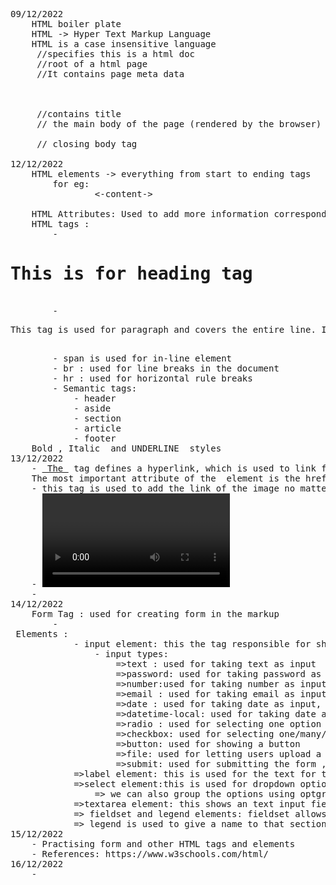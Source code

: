 <pre>
09/12/2022
    HTML boiler plate
    HTML -> Hyper Text Markup Language
    HTML is a case insensitive language
    <!DOCTYPE html> //specifies this is a html doc
    <html lang="en"> //root of a html page
    <head> //It contains page meta data
    <meta charset="UTF-8">
    <meta http-equiv="X-UA-Compatible" content="IE=edge">
    <meta name="viewport" content="width=device-width, initial-scale=1.0">
    <title>Document</title> //contains title
    </head> // the main body of the page (rendered by the browser)
    <body>
    </body> // closing body tag
    </html>
12/12/2022
    HTML elements -> everything from start to ending tags
        for eg: <body>
                <-content->
                </body>
    HTML Attributes: Used to add more information corresponding to an HTML Tags            
    HTML tags :
        - <h1>This is for heading tag</h1>
        - <p>This tag is used for paragraph and covers the entire line. It is a blocked-line element</p>
        - <span>span is used for in-line element</span>
        - br : used for line breaks in the document
        - hr : used for horizontal rule breaks
        - Semantic tags:
            - header
            - aside
            - section
            - article
            - footer
    Bold <b></b>, Italic <i></i> and UNDERLINE <u></u> styles
13/12/2022
    - <a href> The <a> tag defines a hyperlink, which is used to link from one page to another.
    The most important attribute of the <a> element is the href attribute, which indicates the link's destination
    - <img>this tag is used to add the link of the image no matter that the image is in our local system or from the internet
    - <video>this is almost similar to img tag</video>
    - <audio> this is used to add audio to the webpage</audio>
14/12/2022
    Form Tag : used for creating form in the markup
        - <form> Elements :
            - input element: this the tag responsible for showing the input field of different types based on its attribute "type"
                - input types:
                    =>text : used for taking text as input
                    =>password: used for taking password as input, characters are not shown
                    =>number:used for taking number as input , only 10 digits alongwith e(representing power of 10) is acceptable
                    =>email : used for taking email as input , validates input as a valid email address
                    =>date : used for taking date as input, date picker opens
                    =>datetime-local: used for taking date and time as input
                    =>radio : used for selecting one option out of many, radio buttons are used
                    =>checkbox: used for selecting one/many/none out of many options, checkboxes are shown to choose from options
                    =>button: used for showing a button
                    =>file: used for letting users upload a file
                    =>submit: used for submitting the form , it is basically a button
            =>label element: this is used for the text for the particular input field, to autofocus the linked input field when clicked on label- the "for" attribute of label tag should have same value as that of "id " of input tag
            =>select element:this is used for dropdown options from which an option can be choosen
                => we can also group the options using optgroup tag
            =>textarea element: this shows an text input field , width and height of this field is larger as compared to normal text field , can also be resized
            => fieldset and legend elements: fieldset allows us to group multiple fields using a box , making it as a section of the form
            => legend is used to give a name to that section created by fieldset
15/12/2022
    - Practising form and other HTML tags and elements
    - References: https://www.w3schools.com/html/
16/12/2022
    - 
</pre>        